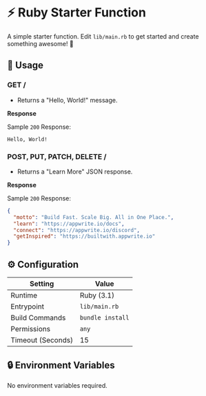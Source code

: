 # ⚡ Ruby Starter Function

A simple starter function. Edit `lib/main.rb` to get started and create something awesome! 🚀

## 🧰 Usage

### GET /

- Returns a "Hello, World!" message.

**Response**

Sample `200` Response:

```text
Hello, World!
```

### POST, PUT, PATCH, DELETE /

- Returns a "Learn More" JSON response.

**Response**

Sample `200` Response:

```json
{
  "motto": "Build Fast. Scale Big. All in One Place.",
  "learn": "https://appwrite.io/docs",
  "connect": "https://appwrite.io/discord",
  "getInspired": "https://builtwith.appwrite.io"
}
```

## ⚙️ Configuration

| Setting           | Value            |
|-------------------|------------------|
| Runtime           | Ruby (3.1)       |
| Entrypoint        | `lib/main.rb`    |
| Build Commands    | `bundle install` |
| Permissions       | `any`            |
| Timeout (Seconds) | 15               |

## 🔒 Environment Variables

No environment variables required.
